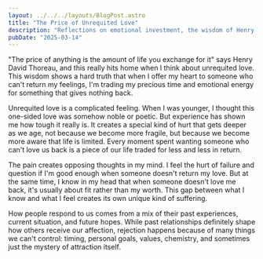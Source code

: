 ```yaml
---
layout: ../../../layouts/BlogPost.astro
title: "The Price of Unrequited Love"
description: "Reflections on emotional investment, the wisdom of Henry David Thoreau, and finding meaning in one-sided affection despite the pain it brings"
pubDate: "2025-03-14"
---
```


"The price of anything is the amount of life you exchange for it" says Henry David Thoreau, and this really hits home when I think about unrequited love. This wisdom shows a hard truth that when I offer my heart to someone who can't return my feelings, I'm trading my precious time and emotional energy for something that gives nothing back.

Unrequited love is a complicated feeling. When I was younger, I thought this one-sided love was somehow noble or poetic. But experience has shown me how tough it really is. It creates a special kind of hurt that gets deeper as we age, not because we become more fragile, but because we become more aware that life is limited. Every moment spent wanting someone who can't love us back is a piece of our life traded for less and less in return.

The pain creates opposing thoughts in my mind. I feel the hurt of failure and question if I'm good enough when someone doesn't return my love. But at the same time, I know in my head that when someone doesn't love me back, it's usually about fit rather than my worth. This gap between what I know and what I feel creates its own unique kind of suffering.

How people respond to us comes from a mix of their past experiences, current situation, and future hopes. While past relationships definitely shape how others receive our affection, rejection happens because of many things we can't control: timing, personal goals, values, chemistry, and sometimes just the mystery of attraction itself.